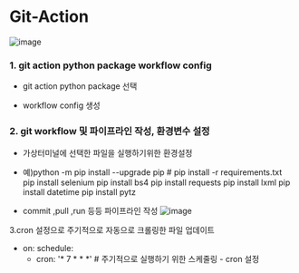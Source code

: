 # Git-Action

![image](https://user-images.githubusercontent.com/79193811/208234402-6197a65f-f665-460c-9c6e-b841ddbc532c.png)

### 1. git action python package workflow config

* git action python package 선택

* workflow config 생성 

### 2. git workflow 및 파이프라인 작성, 환경변수 설정

* 가상터미널에 선택한 파일을 실행하기위한 환경설정 

* 예)python -m pip install --upgrade pip
        # pip install -r requirements.txt
        pip install selenium
        pip install bs4
        pip install requests
        pip install lxml
        pip install datetime
        pip install pytz

* commit ,pull ,run 등등 파이프라인 작성
![image](https://user-images.githubusercontent.com/79193811/208234539-e428a9eb-9ebd-4ad5-b759-6ba3664b8af6.png)

3.cron 설정으로 주기적으로 자동으로 크롤링한 파일 업데이트


* on:
  schedule:
    - cron:  '* 7 * * *' # 주기적으로 실행하기 위한 스케줄링 - cron 설정

